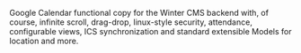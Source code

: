 Google Calendar functional copy for the Winter CMS backend with, of course, infinite scroll, drag-drop, linux-style security, attendance, configurable views, ICS synchronization and standard extensible Models for location and more.
